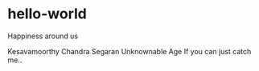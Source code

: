 # hello-world
Happiness around us

Kesavamoorthy Chandra Segaran
Unknownable Age
If you can just catch me..
